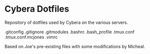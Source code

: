 # Cybera Dotfiles

Repository of dotfiles used by Cybera on the various servers.

.gitconfig
.gitignore
.gitmodules
.bashrc
.bash_profile
.tmux.conf
.tmux.conf.mcjones
.vimrc

Based on Joe's pre-existing files with some modifications by Micheal.
